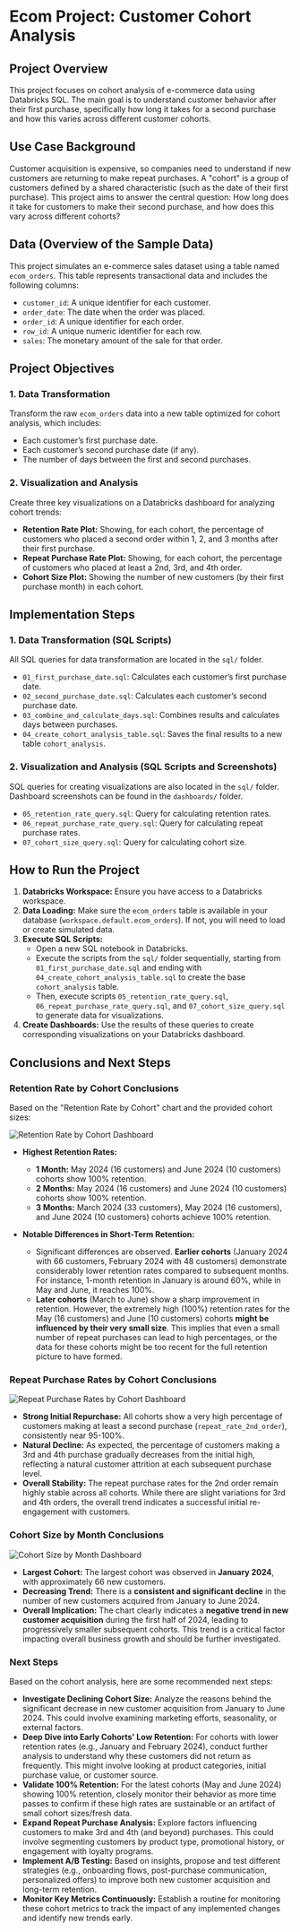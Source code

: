# Ecom Project: Customer Cohort Analysis

## Project Overview

This project focuses on cohort analysis of e-commerce data using Databricks SQL. The main goal is to understand customer behavior after their first purchase, specifically how long it takes for a second purchase and how this varies across different customer cohorts.

## Use Case Background

Customer acquisition is expensive, so companies need to understand if new customers are returning to make repeat purchases. A "cohort" is a group of customers defined by a shared characteristic (such as the date of their first purchase). This project aims to answer the central question: How long does it take for customers to make their second purchase, and how does this vary across different cohorts?

## Data (Overview of the Sample Data)

This project simulates an e-commerce sales dataset using a table named `ecom_orders`. This table represents transactional data and includes the following columns:

* `customer_id`: A unique identifier for each customer.
* `order_date`: The date when the order was placed.
* `order_id`: A unique identifier for each order.
* `row_id`: A unique numeric identifier for each row.
* `sales`: The monetary amount of the sale for that order.

## Project Objectives

### 1. Data Transformation

Transform the raw `ecom_orders` data into a new table optimized for cohort analysis, which includes:

* Each customer’s first purchase date.
* Each customer’s second purchase date (if any).
* The number of days between the first and second purchases.

### 2. Visualization and Analysis

Create three key visualizations on a Databricks dashboard for analyzing cohort trends:

* **Retention Rate Plot:** Showing, for each cohort, the percentage of customers who placed a second order within 1, 2, and 3 months after their first purchase.
* **Repeat Purchase Rate Plot:** Showing, for each cohort, the percentage of customers who placed at least a 2nd, 3rd, and 4th order.
* **Cohort Size Plot:** Showing the number of new customers (by their first purchase month) in each cohort.

## Implementation Steps

### 1. Data Transformation (SQL Scripts)

All SQL queries for data transformation are located in the `sql/` folder.

* `01_first_purchase_date.sql`: Calculates each customer’s first purchase date.
* `02_second_purchase_date.sql`: Calculates each customer’s second purchase date.
* `03_combine_and_calculate_days.sql`: Combines results and calculates days between purchases.
* `04_create_cohort_analysis_table.sql`: Saves the final results to a new table `cohort_analysis`.

### 2. Visualization and Analysis (SQL Scripts and Screenshots)

SQL queries for creating visualizations are also located in the `sql/` folder. Dashboard screenshots can be found in the `dashboards/` folder.

* `05_retention_rate_query.sql`: Query for calculating retention rates.  
* `06_repeat_purchase_rate_query.sql`: Query for calculating repeat purchase rates.
* `07_cohort_size_query.sql`: Query for calculating cohort size.
    

## How to Run the Project

1.  **Databricks Workspace:** Ensure you have access to a Databricks workspace.
2.  **Data Loading:** Make sure the `ecom_orders` table is available in your database (`workspace.default.ecom_orders`). If not, you will need to load or create simulated data.
3.  **Execute SQL Scripts:**
    * Open a new SQL notebook in Databricks.
    * Execute the scripts from the `sql/` folder sequentially, starting from `01_first_purchase_date.sql` and ending with `04_create_cohort_analysis_table.sql` to create the base `cohort_analysis` table.
    * Then, execute scripts `05_retention_rate_query.sql`, `06_repeat_purchase_rate_query.sql`, and `07_cohort_size_query.sql` to generate data for visualizations.
4.  **Create Dashboards:** Use the results of these queries to create corresponding visualizations on your Databricks dashboard.

## Conclusions and Next Steps

### Retention Rate by Cohort Conclusions
Based on the "Retention Rate by Cohort" chart and the provided cohort sizes:

![Retention Rate by Cohort Dashboard](dashboards/retention_rate_cohort_dashboard.png)

* **Highest Retention Rates:**
    * **1 Month:** May 2024 (16 customers) and June 2024 (10 customers) cohorts show 100% retention.
    * **2 Months:** May 2024 (16 customers) and June 2024 (10 customers) cohorts show 100% retention.
    * **3 Months:** March 2024 (33 customers), May 2024 (16 customers), and June 2024 (10 customers) cohorts achieve 100% retention.

* **Notable Differences in Short-Term Retention:**
    * Significant differences are observed. **Earlier cohorts** (January 2024 with 66 customers, February 2024 with 48 customers) demonstrate considerably lower retention rates compared to subsequent months. For instance, 1-month retention in January is around 60%, while in May and June, it reaches 100%.
    * **Later cohorts** (March to June) show a sharp improvement in retention. However, the extremely high (100%) retention rates for the May (16 customers) and June (10 customers) cohorts **might be influenced by their very small size**. This implies that even a small number of repeat purchases can lead to high percentages, or the data for these cohorts might be too recent for the full retention picture to have formed.
 
### Repeat Purchase Rates by Cohort Conclusions

![Repeat Purchase Rates by Cohort Dashboard](dashboards/repeat_purchase_rate_dashboard.png)

* **Strong Initial Repurchase:** All cohorts show a very high percentage of customers making at least a second purchase (`repeat_rate_2nd_order`), consistently near 95-100%.
* **Natural Decline:** As expected, the percentage of customers making a 3rd and 4th purchase gradually decreases from the initial high, reflecting a natural customer attrition at each subsequent purchase level.
* **Overall Stability:** The repeat purchase rates for the 2nd order remain highly stable across all cohorts. While there are slight variations for 3rd and 4th orders, the overall trend indicates a successful initial re-engagement with customers.

### Cohort Size by Month Conclusions

![Cohort Size by Month Dashboard](dashboards/cohort_size_dashboard.png)

* **Largest Cohort:** The largest cohort was observed in **January 2024**, with approximately 66 new customers.
* **Decreasing Trend:** There is a **consistent and significant decline** in the number of new customers acquired from January to June 2024.
* **Overall Implication:** The chart clearly indicates a **negative trend in new customer acquisition** during the first half of 2024, leading to progressively smaller subsequent cohorts. This trend is a critical factor impacting overall business growth and should be further investigated.

### Next Steps

Based on the cohort analysis, here are some recommended next steps:

* **Investigate Declining Cohort Size:** Analyze the reasons behind the significant decrease in new customer acquisition from January to June 2024. This could involve examining marketing efforts, seasonality, or external factors.
* **Deep Dive into Early Cohorts' Low Retention:** For cohorts with lower retention rates (e.g., January and February 2024), conduct further analysis to understand why these customers did not return as frequently. This might involve looking at product categories, initial purchase value, or customer source.
* **Validate 100% Retention:** For the latest cohorts (May and June 2024) showing 100% retention, closely monitor their behavior as more time passes to confirm if these high rates are sustainable or an artifact of small cohort sizes/fresh data.
* **Expand Repeat Purchase Analysis:** Explore factors influencing customers to make 3rd and 4th (and beyond) purchases. This could involve segmenting customers by product type, promotional history, or engagement with loyalty programs.
* **Implement A/B Testing:** Based on insights, propose and test different strategies (e.g., onboarding flows, post-purchase communication, personalized offers) to improve both new customer acquisition and long-term retention.
* **Monitor Key Metrics Continuously:** Establish a routine for monitoring these cohort metrics to track the impact of any implemented changes and identify new trends early.
